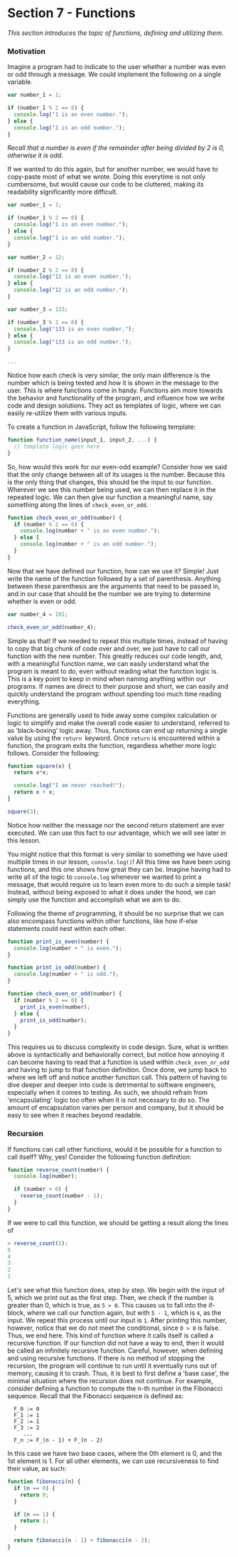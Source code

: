 # Section 7 - Functions

*This section introduces the topic of functions, defining and utilizing them.*

### Motivation

Imagine a program had to indicate to the user whether a number was even or odd through a message. We could implement the
following on a single variable.

```js
var number_1 = 1;

if (number_1 % 2 == 0) {
  console.log("1 is an even number.");
} else {
  console.log("1 is an odd number.");
}
```

*Recall that a number is even if the remainder after being divided by 2 is 0, otherwise it is odd.*

If we wanted to do this again, but for another number, we would have to copy-paste most of what we wrote. Doing this
everytime is not only cumbersome, but would cause our code to be cluttered, making its readability significantly more
difficult.

```js
var number_1 = 1;

if (number_1 % 2 == 0) {
  console.log("1 is an even number.");
} else {
  console.log("1 is an odd number.");
}

var number_2 = 12;

if (number_2 % 2 == 0) {
  console.log("12 is an even number.");
} else {
  console.log("12 is an odd number.");
}

var number_3 = 133;

if (number_3 % 2 == 0) {
  console.log("133 is an even number.");
} else {
  console.log("133 is an odd number.");
}

...
```

Notice how each check is very similar, the only main difference is the number which is being tested and how it is shown
in the message to the user. This is where functions come in handy. Functions aim more towards the behavior and
functionality of the program, and influence how we write code and design solutions. They act as templates of logic,
where we can easily re-utilize them with various inputs.

To create a function in JavaScript, follow the following template:

```js
function function_name(input_1, input_2, ...) {
  // template logic goes here
}
```

So, how would this work for our even-odd example? Consider how we said that the only change between all of its usages is
the number. Because this is the only thing that changes, this should be the input to our function. Wherever we see this
number being used, we can then replace it in the repeated logic. We can then give our function a meaningful name, say
something along the lines of `check_even_or_odd`.

```js
function check_even_or_odd(number) {
  if (number % 2 == 0) {
    console.log(number + " is an even number.");
  } else {
    console.log(number + " is an odd number.");
  }
}
```

Now that we have defined our function, how can we use it? Simple! Just write the name of the function followed by a set
of parenthesis. Anything between these parenthesis are the arguments that need to be passed in, and in our case that
should be the number we are trying to determine whether is even or odd.

```js
var number_4 = 191;

check_even_or_odd(number_4);
```

Simple as that! If we needed to repeat this multiple times, instead of having to copy that big chunk of code over and
over, we just have to call our function with the new number. This greatly reduces our code length, and, with a
meaningful function name, we can easily understand what the program is meant to do, even without reading what the
function logic is. This is a key point to keep in mind when naming anything within our programs. If names are direct to
their purpose and short, we can easily and quickly understand the program without spending too much time reading
everything.

Functions are generally used to hide away some complex calculation or logic to simplify and make the overall code easier
to understand, referred to as 'black-boxing' logic away. Thus, functions can end up returning a single value by using
the `return `keyword. Once `return` is encountered within a function, the program exits the function, regardless whether
more logic follows. Consider the following:

```js
function square(x) {
  return x*x;

  console.log("I am never reached!");
  return x + x;
}

square(3);
```

Notice how neither the message nor the second return statement are ever executed. We can use this fact to our advantage,
which we will see later in this lesson.

You might notice that this format is very similar to something we have used multiple times in our lesson,
`console.log()`! All this time we have been using functions, and this one shows how great they can be. Imagine having
had to write all of the logic to `console.log` whenever we wanted to print a message, that would require us to learn
even more to do such a simple task! Instead, without being exposed to what it does under the hood, we can simply use the
function and accomplish what we aim to do.

Following the theme of programming, it should be no surprise that we can also encompass functions within other
functions, like how if-else statements could nest within each other.

```js
function print_is_even(number) {
  console.log(number + " is even.");
}

function print_is_odd(number) {
  console.log(number + " is odd.");
}

function check_even_or_odd(number) {
  if (number % 2 == 0) {
    print_is_even(number);
  } else {
    print_is_odd(number);
  }
}
```

This requires us to discuss complexity in code design. Sure, what is written above is syntactically and behaviorally
correct, but notice how annoying it can become having to read that a function is used within `check_even_or_odd` and
having to jump to that function definition. Once done, we jump back to where we left off and notice another function
call. This pattern of having to dive deeper and deeper into code is detrimental to software engineers, especially when
it comes to testing. As such, we should refrain from 'encapsulating' logic too often when it is not necessary to do so.
The amount of encapsulation varies per person and company, but it should be easy to see when it reaches beyond readable.

### Recursion

If functions can call other functions, would it be possible for a function to call itself? Why, yes! Consider the
following function definition:

```js
function reverse_count(number) {
  console.log(number);

  if (number > 0) {
    reverse_count(number - 1);
  }
}
```

If we were to call this function, we should be getting a result along the lines of

```js
> reverse_count(5);
5
4
3
2
1
```

Let's see what this function does, step by step. We begin with the input of 5, which we print out as the first step.
Then, we check if the number is greater than 0, which is true, as `5 > 0`. This causes us to fall into the if-block,
where we call our function again, but with `5 - 1`, which is `4`, as the input. We repeat this process until our input
is `1`. After printing this number, however, notice that we do not meet the conditional, since `0 > 0` is false. Thus,
we end here. This kind of function where it calls itself is called a recursive function. If our function did not have a
way to end, then it would be called an infinitely recursive function. Careful, however, when defining and using
recursive functions. If there is no method of stopping the recursion, the program will continue to run until it
eventually runs out of memory, causing it to crash. Thus, it is best to first define a 'base case', the minimal
situation where the recursion does not continue. For example, consider defining a function to compute the n-th
number in the Fibonacci sequence. Recall that the Fibonacci sequence is defined as:

```
  F_0 := 0
  F_1 := 1
  F_2 := 1
  F_3 := 2
     ...
  F_n := F_(n - 1) + F_(n - 2)
```

In this case we have two base cases, where the 0th element is 0, and the 1st element is 1. For all other elements, we
can use recursiveness to find their value, as such:

```js
function fibonacci(n) {
  if (n == 0) {
    return 0;
  }

  if (n == 1) {
    return 1;
  }

  return fibonacci(n - 1) + fibonacci(n - 2);
}
